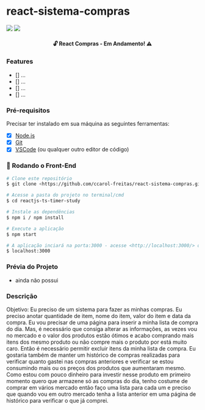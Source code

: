 #  react-sistema-compras
<div>
	<img src="https://img.shields.io/badge/React-20232A?style=for-the-badge&logo=react&logoColor=61DAFB" />
	<img src="https://img.shields.io/badge/TypeScript-007ACC?style=for-the-badge&logo=typescript&logoColor=white" />
</div>

<h4 align="center"> 
	🔓 React Compras - Em Andamento!  ⚠️ 

</h4>

### Features

- [] ...
- [] ...
- [] ...
- [] ...

### Pré-requisitos

<p>Precisar ter instalado em sua máquina as seguintes ferramentas:</p>

- [x] [Node.js](https://nodejs.org/en/)
- [x] [Git](https://git-scm.com)
- [x] [VSCode](https://code.visualstudio.com/) (ou qualquer outro editor de código)

### 🎲 Rodando o Front-End

```bash
# Clone este repositório
$ git clone <https://github.com/ccarol-freitas/react-sistema-compras.git>

# Acesse a pasta do projeto no terminal/cmd
$ cd reactjs-ts-timer-study

# Instale as dependências
$ npm i / npm install

# Execute a aplicação
$ npm start

# A aplicação inciará na porta:3000 - acesse <http://localhost:3000/> ou na que estiver disponivel em seu computador
$ localhost:3000
```
### Prévia do Projeto
- ainda não possui

### Descrição
Objetivo: Eu preciso de um sistema para fazer as minhas compras. Eu preciso anotar quantidade de item, nome do item, valor do item e data da compra. Eu vou precisar de uma página para inserir a minha lista de  compra do dia. Mas, é necessário que consiga alterar as informações, as vezes vou no mercado e o valor dos produtos estão ótimos e acabo comprando mais itens dos mesmo produto ou não compre mais o produto por está muito caro. Então é necessário permitir excluir itens da minha lista de compra.  Eu gostaria também de manter um histórico de compras realizadas para verificar quanto gastei nas compras anteriores e verificar se estou consumindo mais ou os preços dos produtos que aumentaram mesmo. Como estou com pouco dinheiro para investir nesse produto em primeiro momento quero que armazene só as compras do dia, tenho costume de comprar em vários mercado então faço uma lista para cada um e preciso que quando vou em outro mercado tenha a lista anterior em uma página de histórico para verificar o que já comprei.
